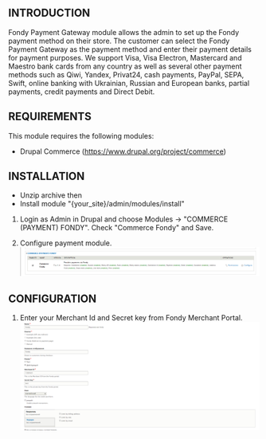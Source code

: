 INTRODUCTION
------------
Fondy Payment Gateway module allows the admin to set up the Fondy payment method on their store. The customer can select the Fondy Payment Gateway as the payment method and enter their payment details for payment purposes.
We support Visa, Visa Electron, Mastercard and Maestro bank cards from any country as well as several other payment methods such as Qiwi, Yandex, Privat24, cash payments, PayPal, SEPA, Swift, online banking with Ukrainian, Russian and European banks, partial payments, credit payments and Direct Debit.


REQUIREMENTS
------------

This module requires the following modules:

 * Drupal Commerce (https://www.drupal.org/project/commerce)

INSTALLATION
------------

* Unzip archive then
* Install module "{your_site}/admin/modules/install"

1. Login as Admin in Drupal and choose Modules -> "COMMERCE (PAYMENT) FONDY". Check "Commerce Fondy" and Save.

2. Configure payment module.
![Скриншот][1]


CONFIGURATION
------------

1. Enter your Merchant Id and Secret key from Fondy Merchant Portal.
![Скриншот][2]

[1]: https://raw.githubusercontent.com/cloudipsp/drupal/master/for_drupal8.x_commerce2.x/Screenshot_1.png
[2]: https://raw.githubusercontent.com/cloudipsp/drupal/master/for_drupal8.x_commerce2.x/Screenshot_2.png